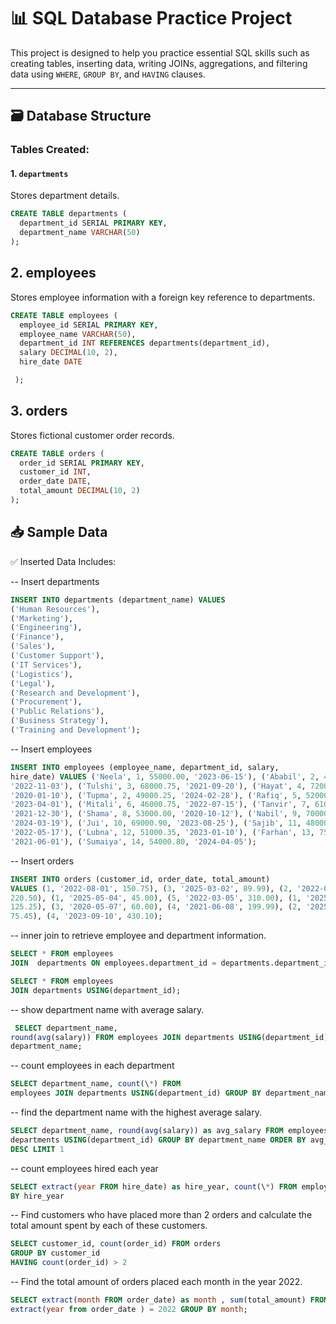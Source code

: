 # 📊 SQL Database Practice Project

This project is designed to help you practice essential SQL skills such as
creating tables, inserting data, writing JOINs, aggregations, and filtering data
using `WHERE`, `GROUP BY`, and `HAVING` clauses.

---

## 🗃️ Database Structure

### Tables Created:

#### 1. `departments`

Stores department details.

```sql
CREATE TABLE departments (
  department_id SERIAL PRIMARY KEY,
  department_name VARCHAR(50)
);
```

## 2. employees

Stores employee information with a foreign key reference to departments.

```sql
CREATE TABLE employees (
  employee_id SERIAL PRIMARY KEY,
  employee_name VARCHAR(50),
  department_id INT REFERENCES departments(department_id),
  salary DECIMAL(10, 2),
  hire_date DATE

 );
```

## 3. orders

Stores fictional customer order records.

```sql
CREATE TABLE orders (
  order_id SERIAL PRIMARY KEY,
  customer_id INT,
  order_date DATE,
  total_amount DECIMAL(10, 2)
);
```

## 📥 Sample Data

✅ Inserted Data Includes:

-- Insert departments

```sql
INSERT INTO departments (department_name) VALUES
('Human Resources'),
('Marketing'),
('Engineering'),
('Finance'),
('Sales'),
('Customer Support'),
('IT Services'),
('Logistics'),
('Legal'),
('Research and Development'),
('Procurement'),
('Public Relations'),
('Business Strategy'),
('Training and Development');
```

-- Insert employees

```sql
INSERT INTO employees (employee_name, department_id, salary,
hire_date) VALUES ('Neela', 1, 55000.00, '2023-06-15'), ('Ababil', 2, 47000.50,
'2022-11-03'), ('Tulshi', 3, 68000.75, '2021-09-20'), ('Hayat', 4, 72000.00,
'2020-01-10'), ('Tupma', 2, 49000.25, '2024-02-28'), ('Rafiq', 5, 52000.00,
'2023-04-01'), ('Mitali', 6, 46000.75, '2022-07-15'), ('Tanvir', 7, 61000.20,
'2021-12-30'), ('Shama', 8, 53000.00, '2020-10-12'), ('Nabil', 9, 70000.40,
'2024-03-19'), ('Jui', 10, 69000.90, '2023-08-25'), ('Sajib', 11, 48000.60,
'2022-05-17'), ('Lubna', 12, 51000.35, '2023-01-10'), ('Farhan', 13, 75000.00,
'2021-06-01'), ('Sumaiya', 14, 54000.80, '2024-04-05');
```

-- Insert orders

```sql
INSERT INTO orders (customer_id, order_date, total_amount)
VALUES (1, '2022-08-01', 150.75), (3, '2025-03-02', 89.99), (2, '2022-02-03',
220.50), (1, '2025-05-04', 45.00), (5, '2022-03-05', 310.00), (1, '2025-05-06',
125.25), (3, '2020-05-07', 60.00), (4, '2021-06-08', 199.99), (2, '2025-05-09',
75.45), (4, '2023-09-10', 430.10);
```

-- inner join to retrieve employee and department information.

```sql
SELECT * FROM employees
JOIN  departments ON employees.department_id = departments.department_id;

SELECT * FROM employees
JOIN departments USING(department_id);
```

-- show department name with average salary.

```sql
 SELECT department_name,
round(avg(salary)) FROM employees JOIN departments USING(department_id) GROUP BY
department_name;
```

-- count employees in each department

```sql
SELECT department_name, count(\*) FROM
employees JOIN departments USING(department_id) GROUP BY department_name
```

-- find the department name with the highest average salary.

```sql
SELECT department_name, round(avg(salary)) as avg_salary FROM employees JOIN
departments USING(department_id) GROUP BY department_name ORDER BY avg_salary
DESC LIMIT 1
```

-- count employees hired each year

```sql
SELECT extract(year FROM hire_date) as hire_year, count(\*) FROM employees GROUP
BY hire_year
```

-- Find customers who have placed more than 2 orders and calculate the total
amount spent by each of these customers.

```sql
SELECT customer_id, count(order_id) FROM orders
GROUP BY customer_id
HAVING count(order_id) > 2
```

-- Find the total amount of orders placed each month in the year 2022.

```sql
SELECT extract(month FROM order_date) as month , sum(total_amount) FROM orders WHERE
extract(year from order_date ) = 2022 GROUP BY month;
```
